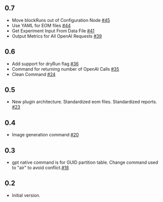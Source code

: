 ## 0.7
- Move blockRuns out of Configuration Node [#45](https://github.com/sisbell/stackwire-gpt/issues/45)
- Use YAML for EOM files [#44](https://github.com/sisbell/stackwire-gpt/issues/44)
- Get Experiment Input From Data File [#41](https://github.com/sisbell/stackwire-gpt/issues/41)
- Output Metrics for All OpenAI Requests [#39](https://github.com/sisbell/stackwire-gpt/issues/39)
## 0.6
- Add support for dryRun flag [#36](https://github.com/sisbell/stackwire-gpt/issues/36)
- Command for returning number of OpenAI Calls [#35](https://github.com/sisbell/stackwire-gpt/issues/35)
- Clean Command [#24](https://github.com/sisbell/stackwire-gpt/issues/24)
## 0.5
- New plugin architecture. Standardized eom files. Standardized reports. [#23](https://github.com/sisbell/stackwire-gpt/issues/23)
## 0.4
- Image generation command [#20](https://github.com/sisbell/stackwire-gpt/issues/20)
## 0.3
- gpt native command is for GUID partition table. Change command used to "air" to avoid conflict.[#18](https://github.com/sisbell/stackwire-gpt/issues/18)
## 0.2
- Initial version.
